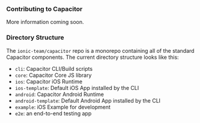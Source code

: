 ### Contributing to Capacitor

More information coming soon.

### Directory Structure

The `ionic-team/capacitor` repo is a monorepo containing all of the standard Capacitor components. The current directory structure looks like this:


* `cli`: Capacitor CLI/Build scripts
* `core`: Capacitor Core JS library
* `ios`: Capacitor iOS Runtime
* `ios-template`: Default iOS App installed by the CLI
* `android`: Capacitor Android Runtime
* `android-template`: Default Android App installed by the CLI
* `example`: iOS Example for development
* `e2e`: an end-to-end testing app
